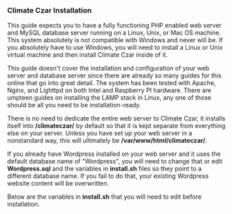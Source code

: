 ### Climate Czar Installation

This guide expects you to have a fully functioning PHP enabled web server and MySQL database server running on a Linux, Unix, or Mac OS machine. This system absolutely is not compatible with Windows and never will be. If you absolutely have to use Windows, you will need to install a Linux or Unix virtual machine and then install Climate Czar inside of it.

This guide doesn't cover the installation and configuration of your web server and database server since there are already so many guides for this online that go into great detail. The system has been tested with Apache, Nginx, and Lighttpd on both Intel and Raspberry PI hardware. There are umpteen guides on installing the LAMP stack in Linux, any one of those should be all you need to be installation-ready.

There is no need to dedicate the entire web server to Climate Czar, it installs itself into **/climateczar/** by default so that it is kept separate from everything else on your server. Unless you have set up your web server in a nonstandard way, this will ultimately be **/var/www/html/climateczar/**.

If you already have Wordpress installed on your web server and it uses the default database name of "Wordpress", you will need to change that or edit **Wordpress.sql** and the variables in **install.sh** files so they point to a different database name. If you fail to do that, your existing Wordpress website content will be overwritten.

Below are the variables in **install.sh** that you will need to edit before installation.